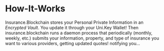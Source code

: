 # How-It-Works
Insurance.Blockchain stores your Personal Private Information in an *Encrypted Vault*. You update it through your Uni.Key Wallet! Then insurance.blockchain runs a daemon process that periodically (monthly, weekly, etc.) submits your information, property, and type of insurance you want to various providers, getting updated quotes! notifying you...
